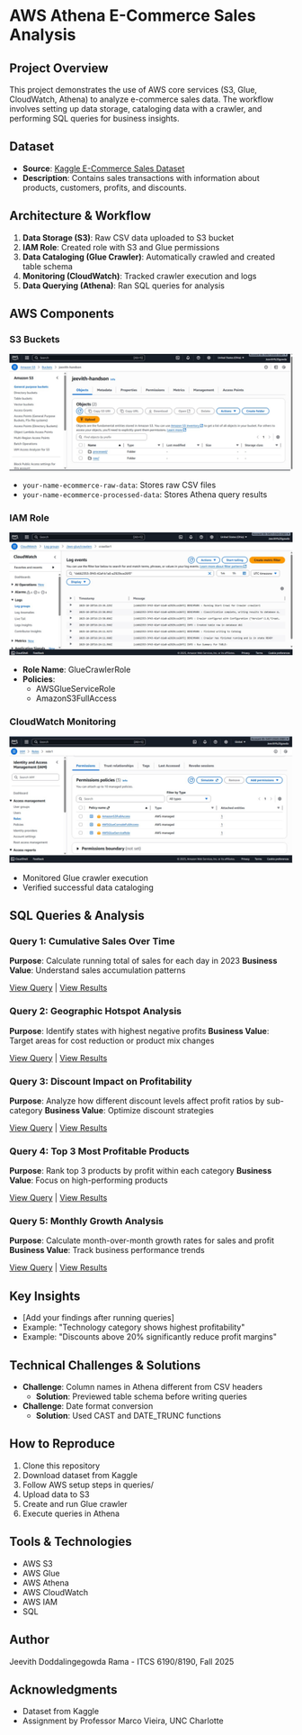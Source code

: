 # AWS Athena E-Commerce Sales Analysis

## Project Overview
This project demonstrates the use of AWS core services (S3, Glue, CloudWatch, Athena) to analyze e-commerce sales data. The workflow involves setting up data storage, cataloging data with a crawler, and performing SQL queries for business insights.

## Dataset
- **Source**: [Kaggle E-Commerce Sales Dataset](https://www.kaggle.com/datasets/thedevastator/unlock-profits-with-e-commerce-sales-data)
- **Description**: Contains sales transactions with information about products, customers, profits, and discounts.

## Architecture & Workflow

1. **Data Storage (S3)**: Raw CSV data uploaded to S3 bucket
2. **IAM Role**: Created role with S3 and Glue permissions
3. **Data Cataloging (Glue Crawler)**: Automatically crawled and created table schema
4. **Monitoring (CloudWatch)**: Tracked crawler execution and logs
5. **Data Querying (Athena)**: Ran SQL queries for analysis

## AWS Components

### S3 Buckets
![S3 Buckets](screenshots/s3_buckets.png)
- `your-name-ecommerce-raw-data`: Stores raw CSV files
- `your-name-ecommerce-processed-data`: Stores Athena query results

### IAM Role
![IAM Role](screenshots/iam_role.png)
- **Role Name**: GlueCrawlerRole
- **Policies**: 
  - AWSGlueServiceRole
  - AmazonS3FullAccess

### CloudWatch Monitoring
![CloudWatch Logs](screenshots/cloudwatch_logs.png)
- Monitored Glue crawler execution
- Verified successful data cataloging

## SQL Queries & Analysis

### Query 1: Cumulative Sales Over Time
**Purpose**: Calculate running total of sales for each day in 2023
**Business Value**: Understand sales accumulation patterns

[View Query](queries/query1_cumulative_sales.sql) | [View Results](results/query1_results.csv)

### Query 2: Geographic Hotspot Analysis
**Purpose**: Identify states with highest negative profits
**Business Value**: Target areas for cost reduction or product mix changes

[View Query](queries/query2_geographic_hotspot.sql) | [View Results](results/query2_results.csv)

### Query 3: Discount Impact on Profitability
**Purpose**: Analyze how different discount levels affect profit ratios by sub-category
**Business Value**: Optimize discount strategies

[View Query](queries/query3_discount_impact.sql) | [View Results](results/query3_results.csv)

### Query 4: Top 3 Most Profitable Products
**Purpose**: Rank top 3 products by profit within each category
**Business Value**: Focus on high-performing products

[View Query](queries/query4_top_products.sql) | [View Results](results/query4_results.csv)

### Query 5: Monthly Growth Analysis
**Purpose**: Calculate month-over-month growth rates for sales and profit
**Business Value**: Track business performance trends

[View Query](queries/query5_monthly_growth.sql) | [View Results](results/query5_results.csv)

## Key Insights
- [Add your findings after running queries]
- Example: "Technology category shows highest profitability"
- Example: "Discounts above 20% significantly reduce profit margins"

## Technical Challenges & Solutions
- **Challenge**: Column names in Athena different from CSV headers
  - **Solution**: Previewed table schema before writing queries
- **Challenge**: Date format conversion
  - **Solution**: Used CAST and DATE_TRUNC functions

## How to Reproduce

1. Clone this repository
2. Download dataset from Kaggle
3. Follow AWS setup steps in queries/
4. Upload data to S3
5. Create and run Glue crawler
6. Execute queries in Athena

## Tools & Technologies
- AWS S3
- AWS Glue
- AWS Athena
- AWS CloudWatch
- AWS IAM
- SQL

## Author
Jeevith Doddalingegowda Rama - ITCS 6190/8190, Fall 2025

## Acknowledgments
- Dataset from Kaggle
- Assignment by Professor Marco Vieira, UNC Charlotte
